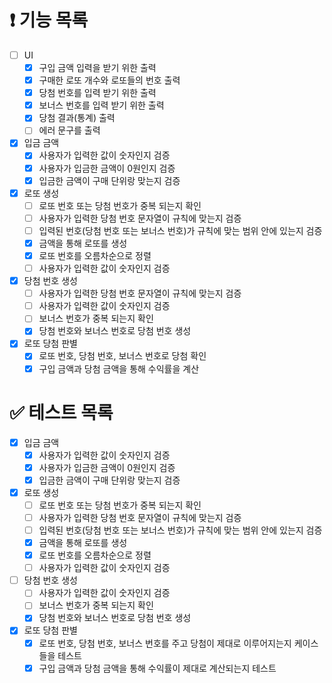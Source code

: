 # ❗️ 기능 목록

- [ ]  UI
    - [x]  구입 금액 입력을 받기 위한 출력
    - [x]  구매한 로또 개수와 로또들의 번호 출력
    - [x]  당첨 번호를 입력 받기 위한 출력
    - [x]  보너스 번호를 입력 받기 위한 출력
    - [x]  당첨 결과(통계) 출력
    - [ ]  에러 문구를 출력
- [x]  입금 금액
    - [x]  사용자가 입력한 값이 숫자인지 검증
    - [x]  사용자가 입금한 금액이 0원인지 검증
    - [x]  입금한 금액이 구매 단위랑 맞는지 검증
- [x]  로또 생성
    - [ ]  로또 번호 또는 당첨 번호가 중복 되는지 확인
    - [ ]  사용자가 입력한 당첨 번호 문자열이 규칙에 맞는지 검증
    - [ ]  입력된 번호(당첨 번호 또는 보너스 번호)가 규칙에 맞는 범위 안에 있는지 검증
    - [x]  금액을 통해 로또를 생성
    - [x]  로또 번호를 오름차순으로 정렬
    - [ ]  사용자가 입력한 값이 숫자인지 검증
- [x]  당첨 번호 생성
    - [ ]  사용자가 입력한 당첨 번호 문자열이 규칙에 맞는지 검증
    - [ ]  사용자가 입력한 값이 숫자인지 검증
    - [ ]  보너스 번호가 중복 되는지 확인
    - [x]  당첨 번호와 보너스 번호로 당첨 번호 생성
- [x]  로또 당첨 판별
    - [x]  로또 번호, 당첨 번호, 보너스 번호로 당첨 확인
    - [x]  구입 금액과 당첨 금액을 통해 수익률을 계산

# ✅ 테스트 목록

- [x]  입금 금액
    - [x]  사용자가 입력한 값이 숫자인지 검증
    - [x]  사용자가 입금한 금액이 0원인지 검증
    - [x]  입금한 금액이 구매 단위랑 맞는지 검증
- [x]  로또 생성
    - [ ]  로또 번호 또는 당첨 번호가 중복 되는지 확인
    - [ ]  사용자가 입력한 당첨 번호 문자열이 규칙에 맞는지 검증
    - [ ]  입력된 번호(당첨 번호 또는 보너스 번호)가 규칙에 맞는 범위 안에 있는지 검증
    - [x]  금액을 통해 로또를 생성
    - [x]  로또 번호를 오름차순으로 정렬
    - [ ]  사용자가 입력한 값이 숫자인지 검증
- [ ]  당첨 번호 생성
    - [ ]  사용자가 입력한 값이 숫자인지 검증
    - [ ]  보너스 번호가 중복 되는지 확인
    - [x]  당첨 번호와 보너스 번호로 당첨 번호 생성
- [x]  로또 당첨 판별
    - [x]  로또 번호, 당첨 번호, 보너스 번호를 주고 당첨이 제대로 이루어지는지 케이스들을 테스트
    - [x]  구입 금액과 당첨 금액을 통해 수익률이 제대로 계산되는지 테스트